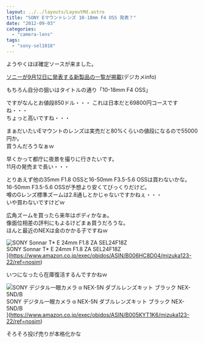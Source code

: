 ```yaml
---
layout: ../../layouts/LayoutMd.astro
title: "SONY Eマウントレンズ 10-18mm F4 OSS 発表？"
date: "2012-09-03"
categories: 
  - "camera-lens"
tags: 
  - "sony-sel1018"
---
```


ようやくほぼ確定ソースが来ました。

[ソニーが9月12日に発表する新製品の一覧が掲載](http://digicame-info.com/2012/09/912.html)(デジカメinfo)

もちろん自分の狙いはタイトルの通り「10-18mm F4 OSS」

ですがなんとお値段850ドル・・・
これは日本だと69800円コースですね・・・  
ちょっと高いですね・・・

まぁだいたいEマウントのレンズは実売だと80%くらいの値段になるので55000円か。  
買うんだろうなぁｗ

早くかって都庁に夜景を撮りに行きたいです。  
11月の発売まで長い・・・

とりあえず他の35mm F1.8 OSSと16-50mm F3.5-5.6 OSSは買わないかな。  
16-50mm F3.5-5.6 OSSが予想より安くてびっくりだけど。  
噂のGレンズ標準ズームは2.8通しとかじゃないですかねぇ・・・  
いや買わないですけどｗ

広角ズームを買ったら来年はボディかなぁ。  
像面位相差の評判にもよるけどまぁ買うだろうな。  
ほんと最近のNEXは金のかかる子ですねｗ

![SONY Sonnar T* E 24mm F1.8 ZA SEL24F18Z](/archive/images/41B27fW3bJL._SL75_.jpg)  
SONY Sonnar T\* E 24mm F1.8 ZA SEL24F18Z  
](https://www.amazon.co.jp/exec/obidos/ASIN/B006HC8D04/mizuka123-22/ref=nosim)

いつになったら在庫復活するんですかねｗ

![SONY デジタル一眼カメラ α NEX-5N ダブルレンズキット ブラック NEX-5ND/B](/archive/images/31T0-f1ApZL._SL75_.jpg)  
SONY デジタル一眼カメラ α NEX-5N ダブルレンズキット ブラック NEX-5ND/B  
](https://www.amazon.co.jp/exec/obidos/ASIN/B005KYT1K6/mizuka123-22/ref=nosim)

そろそろ投げ売りが本格化かな

